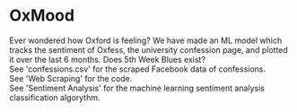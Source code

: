 # OxMood
Ever wondered how Oxford is feeling? We have made an ML model which tracks the sentiment of Oxfess, the university confession page, and plotted it over the last 6 months. Does 5th Week Blues exist? <br/>
See 'confessions.csv' for the scraped Facebook data of confessions.<br/>
See 'Web Scraping' for the code.<br/>
See 'Sentiment Analysis' for the machine learning sentiment analysis classification algorythm.
